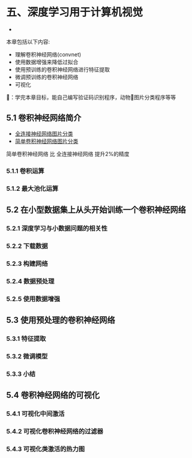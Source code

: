 # 五、深度学习用于计算机视觉
-
本章包括以下内容:

* 理解卷积神经网络(convnet)
* 使用数据增强来降低过拟合
* 使用预训练的卷积神经网络进行特征提取
* 微调预训练的卷积神经网络
* 可视化

👻：学完本章目标，能自己编写验证码识别程序，动物🐒图片分类程序等等

## 5.1 卷积神经网络简介
* [全连接神经网络图片分类](https://github.com/CLgithub/tensorFlowLearn/blob/master/learn2/0-book/3/book2.1.py)
* [简单卷积神经网络图片分类](https://github.com/CLgithub/tensorFlowLearn/blob/master/learn2/0-book/5/book5.1.py)

简单卷积神经网络 比 全连接神经网络 提升2%的精度


### 5.1.1 卷积运算
### 5.1.2 最大池化运算
## 5.2 在小型数据集上从头开始训练一个卷积神经网络
### 5.2.1 深度学习与小数据问题的相关性
### 5.2.2 下载数据
### 5.2.3 构建网络
### 5.2.4 数据预处理
### 5.2.5 使用数据增强
## 5.3 使用预处理的卷积神经网络
### 5.3.1 特征提取
### 5.3.2 微调模型
### 5.3.3 小结
## 5.4 卷积神经网络的可视化
### 5.4.1 可视化中间激活
### 5.4.2 可视化卷积神经网络的过滤器
### 5.4.3 可视化类激活的热力图
